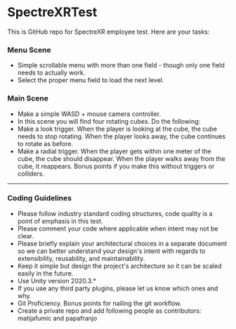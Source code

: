 # SpectreXRTest
This is GitHub repo for SpectreXR employee test. Here are your tasks:

### Menu Scene
- Simple scrollable menu with more than one field - though only one field needs to actually work.
- Select the proper menu field to load the next level.

### Main Scene
- Make a simple WASD + mouse camera controller.
- In this scene you will find four rotating cubes. Do the following:
 - Make a look trigger. When the player is looking at the cube, the cube needs to stop rotating. When the player looks away, the cube continues to rotate as before.
 - Make a radial trigger. When the player gets within one meter of the cube, the cube should disappear. When the player walks away from the cube, it reappears. Bonus points if you make this without triggers or colliders.

---

### Coding Guidelines
- Please follow industry standard coding structures, code quality is a point of emphasis in this test.
- Please comment your code where applicable when intent may not be clear.
- Please briefly explain your architectural choices in a separate document so we can better understand your design's intent with regards to extensibility, reusability, and maintainability.
- Keep it simple but design the project's architecture so it can be scaled easily in the future. 
- Use Unity version 2020.3.*
- If you use any third party plugins, please let us know which ones and why.
- Git Proficiency. Bonus points for nailing the git workflow.
- Create a private repo and add following people as contributors: matijafumic and papafranjo
